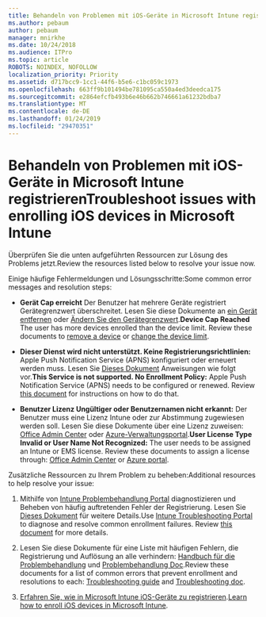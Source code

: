 ```yaml
---
title: Behandeln von Problemen mit iOS-Geräte in Microsoft Intune registrieren
ms.author: pebaum
author: pebaum
manager: mnirkhe
ms.date: 10/24/2018
ms.audience: ITPro
ms.topic: article
ROBOTS: NOINDEX, NOFOLLOW
localization_priority: Priority
ms.assetid: d717bcc9-1cc1-44f6-b5e6-c1bc059c1973
ms.openlocfilehash: 663ff9b101494be781095ca550a4ed3deedca175
ms.sourcegitcommit: e2864efcfb493b6e46b662b746661a61232bdba7
ms.translationtype: MT
ms.contentlocale: de-DE
ms.lasthandoff: 01/24/2019
ms.locfileid: "29470351"
---
```

# <a name="troubleshoot-issues-with-enrolling-ios-devices-in-microsoft-intune"></a><span data-ttu-id="31949-102">Behandeln von Problemen mit iOS-Geräte in Microsoft Intune registrieren</span><span class="sxs-lookup"><span data-stu-id="31949-102">Troubleshoot issues with enrolling iOS devices in Microsoft Intune</span></span>

<span data-ttu-id="31949-103">Überprüfen Sie die unten aufgeführten Ressourcen zur Lösung des Problems jetzt.</span><span class="sxs-lookup"><span data-stu-id="31949-103">Review the resources listed below to resolve your issue now.</span></span> 
  
<span data-ttu-id="31949-104">Einige häufige Fehlermeldungen und Lösungsschritte:</span><span class="sxs-lookup"><span data-stu-id="31949-104">Some common error messages and resolution steps:</span></span>
  
- <span data-ttu-id="31949-p101">**Gerät Cap erreicht** Der Benutzer hat mehrere Geräte registriert Gerätegrenzwert überschreitet. Lesen Sie diese Dokumente an [ein Gerät entfernen](https://docs.microsoft.com/en-us/intune/devices-wipe) oder [Ändern Sie den Gerätegrenzwert](https://docs.microsoft.com/en-us/intune/enrollment-restrictions-set#set-device-limit-restrictions).</span><span class="sxs-lookup"><span data-stu-id="31949-p101">**Device Cap Reached** The user has more devices enrolled than the device limit. Review these documents to [remove a device](https://docs.microsoft.com/en-us/intune/devices-wipe) or [change the device limit](https://docs.microsoft.com/en-us/intune/enrollment-restrictions-set#set-device-limit-restrictions).</span></span>
    
- <span data-ttu-id="31949-p102">**Dieser Dienst wird nicht unterstützt. Keine Registrierungsrichtlinien:** Apple Push Notification Service (APNS) konfiguriert oder erneuert werden muss. Lesen Sie [Dieses Dokument](https://docs.microsoft.com/en-us/intune/apple-mdm-push-certificate-get) Anweisungen wie folgt vor.</span><span class="sxs-lookup"><span data-stu-id="31949-p102">**This Service is not supported. No Enrollment Policy:** Apple Push Notification Service (APNS) needs to be configured or renewed. Review [this document](https://docs.microsoft.com/en-us/intune/apple-mdm-push-certificate-get) for instructions on how to do that.</span></span> 
    
- <span data-ttu-id="31949-p103">**Benutzer Lizenz Ungültiger oder Benutzernamen nicht erkannt:** Der Benutzer muss eine Lizenz Intune oder zur Abstimmung zugewiesen werden soll. Lesen Sie diese Dokumente über eine Lizenz zuweisen: [Office Admin Center](https://docs.microsoft.com/en-us/intune/licenses-assign) oder [Azure-Verwaltungsportal](https://docs.microsoft.com/en-us/azure/active-directory/license-users-groups).</span><span class="sxs-lookup"><span data-stu-id="31949-p103">**User License Type Invalid or User Name Not Recognized:** The user needs to be assigned an Intune or EMS license. Review these documents to assign a license through: [Office Admin Center](https://docs.microsoft.com/en-us/intune/licenses-assign) or [Azure portal](https://docs.microsoft.com/en-us/azure/active-directory/license-users-groups).</span></span>
    
<span data-ttu-id="31949-111">Zusätzliche Ressourcen zu Ihrem Problem zu beheben:</span><span class="sxs-lookup"><span data-stu-id="31949-111">Additional resources to help resolve your issue:</span></span>
  
1. <span data-ttu-id="31949-p104">Mithilfe von [Intune Problembehandlung Portal](https://devicemanagement.microsoft.com/#blade/Microsoft_Intune_DeviceSettings/TroubleshootBlade) diagnostizieren und Beheben von häufig auftretenden Fehler der Registrierung. Lesen Sie [Dieses Dokument](https://docs.microsoft.com/en-us/intune/help-desk-operators) für weitere Details.</span><span class="sxs-lookup"><span data-stu-id="31949-p104">Use [Intune Troubleshooting Portal](https://devicemanagement.microsoft.com/#blade/Microsoft_Intune_DeviceSettings/TroubleshootBlade) to diagnose and resolve common enrollment failures. Review [this document](https://docs.microsoft.com/en-us/intune/help-desk-operators) for more details.</span></span> 
    
2. <span data-ttu-id="31949-114">Lesen Sie diese Dokumente für eine Liste mit häufigen Fehlern, die Registrierung und Auflösung an alle verhindern: [Handbuch für die Problembehandlung](https://support.microsoft.com/en-us/help/4039809/troubleshooting-ios-device-enrollment-in-intune) und [Problembehandlung Doc](https://docs.microsoft.com/en-us/intune-classic/troubleshoot/troubleshoot-device-enrollment-in-intune).</span><span class="sxs-lookup"><span data-stu-id="31949-114">Review these documents for a list of common errors that prevent enrollment and resolutions to each: [Troubleshooting guide](https://support.microsoft.com/en-us/help/4039809/troubleshooting-ios-device-enrollment-in-intune) and [Troubleshooting doc](https://docs.microsoft.com/en-us/intune-classic/troubleshoot/troubleshoot-device-enrollment-in-intune).</span></span>
    
3. <span data-ttu-id="31949-115">[Erfahren Sie, wie in Microsoft Intune iOS-Geräte zu registrieren](https://docs.microsoft.com/en-us/intune/ios-enroll).</span><span class="sxs-lookup"><span data-stu-id="31949-115">[Learn how to enroll iOS devices in Microsoft Intune](https://docs.microsoft.com/en-us/intune/ios-enroll).</span></span>
    

